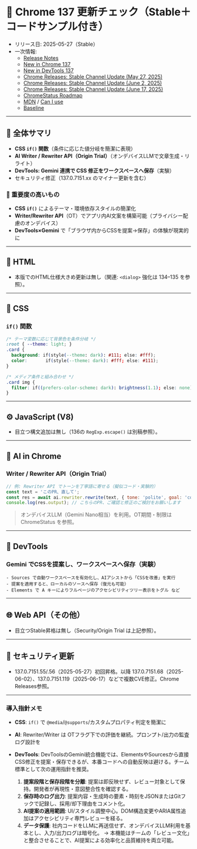 # 🧭 Chrome 137 更新チェック（Stable＋コードサンプル付き）

- リリース日: 2025-05-27（Stable）
- 一次情報:
  - [Release Notes](https://developer.chrome.com/release-notes/137?hl=ja)
  - [New in Chrome 137](https://developer.chrome.com/blog/new-in-chrome-137)
  - [New in DevTools 137](https://developer.chrome.com/blog/new-in-devtools-137)
  - [Chrome Releases: Stable Channel Update (May 27, 2025)](https://chromereleases.googleblog.com/2025/05/stable-channel-update-for-desktop_27.html)
  - [Chrome Releases: Stable Channel Update (June 2, 2025)](https://chromereleases.googleblog.com/2025/06/stable-channel-update-for-desktop.html)
  - [Chrome Releases: Stable Channel Update (June 17, 2025)](https://chromereleases.googleblog.com/2025/06/stable-channel-update-for-desktop_17.html)
  - [ChromeStatus Roadmap](https://chromestatus.com/roadmap)
  - [MDN](https://developer.mozilla.org/ja/docs/Web) / [Can I use](https://caniuse.com/)
  - [Baseline](https://web.dev/baseline?hl=ja)

---

## 🔹 全体サマリ
- **CSS `if()` 関数**（条件に応じた値分岐を簡潔に表現）
- **AI Writer / Rewriter API（Origin Trial）**（オンデバイスLLMで文章生成・リライト）
- **DevTools: Gemini 連携で CSS 修正をワークスペースへ保存**（実験）
- セキュリティ修正（137.0.7151.xx のマイナー更新を含む）

### 🚨 重要度の高いもの
- **CSS `if()`** によるテーマ・環境依存スタイルの簡潔化
- **Writer/Rewriter API**（OT）でアプリ内AI文案を構築可能（プライバシー配慮のオンデバイス）
- **DevTools×Gemini** で「ブラウザ内からCSSを提案→保存」の体験が現実的に

---

## 🧩 HTML
- 本版でのHTML仕様大きめ更新は無し（関連: `<dialog>` 強化は 134–135 を参照）。

---

## 🎨 CSS
### `if()` 関数
```css
/* テーマ変数に応じて背景色を条件分岐 */
:root { --theme: light; }
.card {
  background: if(style(--theme: dark): #111; else: #fff);
  color:       if(style(--theme: dark): #fff; else: #111);
}

/* メディア条件と組み合わせ */
.card img {
  filter: if((prefers-color-scheme: dark): brightness(1.1); else: none);
}
```

---

## ⚙️ JavaScript (V8)
- 目立つ構文追加は無し（136の `RegExp.escape()` は別稿参照）。

---

## 🧠 AI in Chrome
### Writer / Rewriter API（Origin Trial）
```js
// 例: Rewriter API でトーンを丁寧語に寄せる（擬似コード・実験的）
const text = 'このPR、直して';
const res = await ai.rewriter.rewrite(text, { tone: 'polite', goal: 'code review' });
console.log(res.output); // こちらのPR、ご確認と修正のご検討をお願いします
```
> オンデバイスLLM（Gemini Nano相当）を利用。OT期間・制限は ChromeStatus を参照。

---

## 🧰 DevTools
### Gemini でCSSを提案し、ワークスペースへ保存（実験）
```text
- Sources で自動ワークスペースを有効化し、AIアシストから「CSSを改善」を実行
- 提案を適用すると、ローカルのソースへ保存（復元も可能）
- Elements で A キーによりフルページのアクセシビリティツリー表示をトグル など
```

---

## 🌐 Web API（その他）
- 目立つStable昇格は無し（Security/Origin Trial は上記参照）。

---

## 🧾 セキュリティ更新
- 137.0.7151.55/.56（2025-05-27）初回昇格。以降 137.0.7151.68（2025-06-02）、137.0.7151.119（2025-06-17）などで複数CVE修正。Chrome Releases参照。

---

### 導入指針メモ
- **CSS**: `if()` で `@media`/`@supports`/カスタムプロパティ判定を簡潔に
- **AI**: Rewriter/Writer は OTフラグ下での評価を継続。プロンプト/出力の監査ログ設計を
- **DevTools**: DevToolsのGemini統合機能では、ElementsやSourcesから直接CSS修正を提案・保存できるが、本番コードへの自動反映は避ける。チーム標準として次の運用指針を推奨。

  1. **提案段階と保存段階を分離**: 提案は即反映せず、レビュー対象として保持。開発者が再現性・意図整合性を確認する。
  2. **保存時のログ出力**: 提案内容・生成時の要素・時刻をJSONまたはGitフックで記録し、採用/却下理由をコメント化。
  3. **AI提案の適用範囲**: UI/スタイル調整中心。DOM構造変更やARIA属性追加はアクセシビリティ専門レビューを経る。
  4. **データ保護**: 社内コードをLLMに再送信せず、オンデバイスLLM利用を基本とし、入力/出力ログは暗号化。
  → 本機能はチームの「レビュー文化」と整合させることで、AI提案による効率化と品質維持を両立可能。
